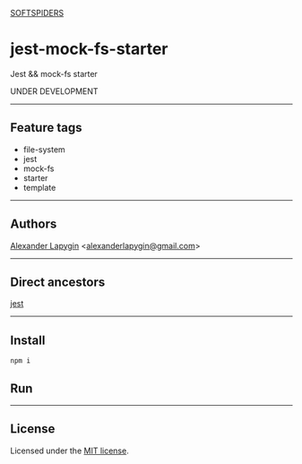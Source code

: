 [SOFTSPIDERS](https://github.com/softspiders/softspiders)

# jest-mock-fs-starter

Jest && mock-fs starter

UNDER DEVELOPMENT

---

## Feature tags

- file-system
- jest
- mock-fs
- starter
- template

---

## Authors

[Alexander Lapygin](https://github.com/AlexanderLapygin) <<alexanderlapygin@gmail.com>>

---

## Direct ancestors

[jest](https://github.com/softspiders/jest)

---

## Install
```
npm i
```

## Run

---

## License

Licensed under the [MIT license](./LICENSE).

